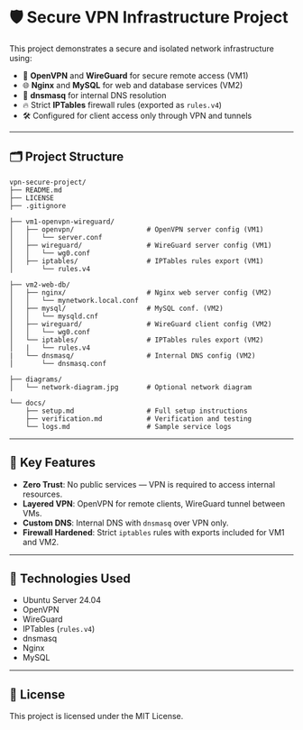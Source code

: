 # 🛡️ Secure VPN Infrastructure Project

This project demonstrates a secure and isolated network infrastructure using:

- 🔐 **OpenVPN** and **WireGuard** for secure remote access (VM1)
- 🌐 **Nginx** and **MySQL** for web and database services (VM2)
- 📡 **dnsmasq** for internal DNS resolution
- 🔥 Strict **IPTables** firewall rules (exported as `rules.v4`)
- 🛠️ Configured for client access only through VPN and tunnels

---

## 🗂️ Project Structure

```
vpn-secure-project/
├── README.md
├── LICENSE
├── .gitignore

├── vm1-openvpn-wireguard/
│   ├── openvpn/                  # OpenVPN server config (VM1)
│   │   └── server.conf
│   ├── wireguard/                # WireGuard server config (VM1)
│   │   └── wg0.conf
│   ├── iptables/                 # IPTables rules export (VM1)
│       └── rules.v4

├── vm2-web-db/
│   ├── nginx/                    # Nginx web server config (VM2)
│   │   └── mynetwork.local.conf
│   ├── mysql/                    # MySQL conf. (VM2)
│   │   └── mysqld.cnf
│   ├── wireguard/                # WireGuard client config (VM2)
│   │   └── wg0.conf
│   └── iptables/                 # IPTables rules export (VM2)
│   |   └── rules.v4
|   └── dnsmasq/                  # Internal DNS config (VM2)
│       └── dnsmasq.conf

├── diagrams/
│   └── network-diagram.jpg       # Optional network diagram

└── docs/
    ├── setup.md                  # Full setup instructions
    ├── verification.md           # Verification and testing
    └── logs.md                   # Sample service logs
```

---

## 🚀 Key Features

- **Zero Trust**: No public services — VPN is required to access internal resources.
- **Layered VPN**: OpenVPN for remote clients, WireGuard tunnel between VMs.
- **Custom DNS**: Internal DNS with `dnsmasq` over VPN only.
- **Firewall Hardened**: Strict `iptables` rules with exports included for VM1 and VM2.

---

## 🧪 Technologies Used

- Ubuntu Server 24.04
- OpenVPN
- WireGuard
- IPTables (`rules.v4`)
- dnsmasq
- Nginx
- MySQL

---

## 📝 License

This project is licensed under the MIT License.
